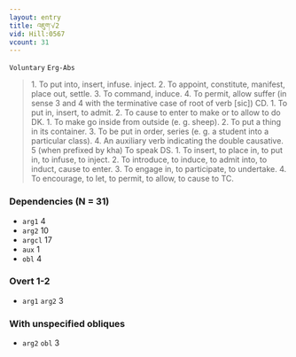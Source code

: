```yaml
---
layout: entry
title: འཇུག་√2
vid: Hill:0567
vcount: 31
---
```

`Voluntary` `Erg-Abs`
> 1\.
 To put into, insert, infuse\.
 inject\.
 2\.
 To appoint, constitute, manifest, place out, settle\.
 3\.
 To command, induce\.
 4\.
 To permit, allow suffer (in sense 3 and 4 with the terminative case of root of verb [sic]) CD\.
 1\.
 To put in, insert, to admit\.
 2\.
 To cause to enter to make or to allow to do DK\.
 1\.
 To make go inside from outside (e\.
g\.
 sheep)\.
 2\.
 To put a thing in its container\.
 3\.
 To be put in order, series (e\.
g\.
 a student into a particular class)\.
 4\.
 An auxiliary verb indicating the double causative\.
 5 (when prefixed by kha) To speak DS\.
 1\.
 To insert, to place in, to put in, to infuse, to inject\.
 2\.
 To introduce, to induce, to admit into, to induct, cause to enter\.
 3\.
 To engage in, to participate, to undertake\.
 4\.
 To encourage, to let, to permit, to allow, to cause to TC\.

### Dependencies (N = 31)
* `arg1` 4
* `arg2` 10
* `argcl` 17
* `aux` 1
* `obl` 4


### Overt 1-2
* `arg1` `arg2` 3


### With unspecified obliques
* `arg2` `obl` 3

